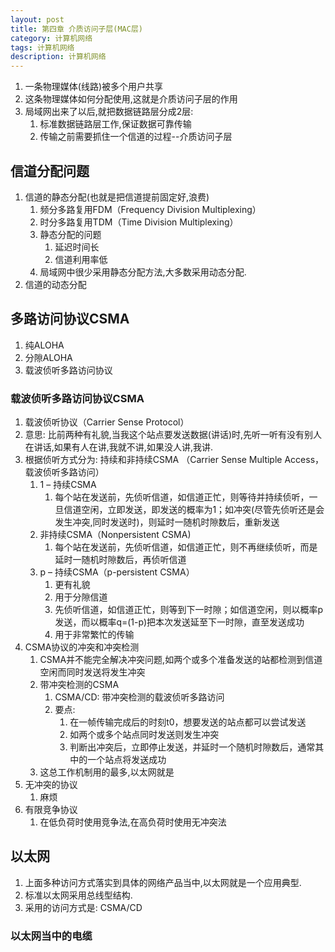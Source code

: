```yaml
---
layout: post
title: 第四章 介质访问子层(MAC层)
category: 计算机网络
tags: 计算机网络
description: 计算机网络
---
```


1. 一条物理媒体(线路)被多个用户共享
2. 这条物理媒体如何分配使用,这就是介质访问子层的作用
3. 局域网出来了以后,就把数据链路层分成2层: 
    1. 标准数据链路层工作,保证数据可靠传输
    2. 传输之前需要抓住一个信道的过程--介质访问子层

## 信道分配问题
1. 信道的静态分配(也就是把信道提前固定好,浪费)
    1. 频分多路复用FDM（Frequency Division Multiplexing）
    2. 时分多路复用TDM（Time Division Multiplexing）
    3. 静态分配的问题
        1. 延迟时间长
        2. 信道利用率低
    4. 局域网中很少采用静态分配方法,大多数采用动态分配.
2. 信道的动态分配

## 多路访问协议CSMA
1. 纯ALOHA
2. 分隙ALOHA
3. 载波侦听多路访问协议

### 载波侦听多路访问协议CSMA
1. 载波侦听协议（Carrier Sense Protocol） 
2. 意思: 比前两种有礼貌,当我这个站点要发送数据(讲话)时,先听一听有没有别人在讲话,如果有人在讲,我就不讲,如果没人讲,我讲.
3. 根据侦听方式分为: 持续和非持续CSMA （Carrier Sense Multiple Access，载波侦听多路访问）
    1. 1 – 持续CSMA
        1. 每个站在发送前，先侦听信道，如信道正忙，则等待并持续侦听，一旦信道空闲，立即发送，即发送的概率为1；如冲突(尽管先侦听还是会发生冲突,同时发送时)，则延时一随机时隙数后，重新发送 
    2. 非持续CSMA（Nonpersistent CSMA)
        1. 每个站在发送前，先侦听信道，如信道正忙，则不再继续侦听，而是延时一随机时隙数后，再侦听信道
    3. p – 持续CSMA（p-persistent CSMA）
        1. 更有礼貌
        2. 用于分隙信道
        3. 先侦听信道，如信道正忙，则等到下一时隙；如信道空闲，则以概率p发送，而以概率q=(1-p)把本次发送延至下一时隙，直至发送成功 
        4. 用于非常繁忙的传输
4. CSMA协议的冲突和冲突检测
    1. CSMA并不能完全解决冲突问题,如两个或多个准备发送的站都检测到信道空闲而同时发送将发生冲突
    2. 带冲突检测的CSMA
        1. CSMA/CD: 带冲突检测的载波侦听多路访问 
        2. 要点: 
            1. 在一帧传输完成后的时刻t0，想要发送的站点都可以尝试发送
            2. 如两个或多个站点同时发送则发生冲突 
            3. 判断出冲突后，立即停止发送，并延时一个随机时隙数后，通常其中的一个站点将发送成功 
    3. 这总工作机制用的最多,以太网就是
5. 无冲突的协议 
    1. 麻烦
6. 有限竞争协议
    1. 在低负荷时使用竞争法,在高负荷时使用无冲突法

## 以太网
1. 上面多种访问方式落实到具体的网络产品当中,以太网就是一个应用典型.
2. 标准以太网采用总线型结构.
3. 采用的访问方式是: CSMA/CD

### 以太网当中的电缆



